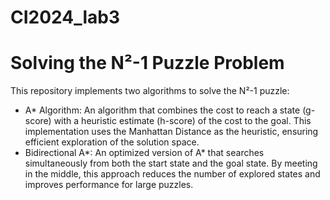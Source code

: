 # CI2024_lab3

# Solving the N²-1 Puzzle Problem

This repository implements two algorithms to solve the N²-1 puzzle:
- A* Algorithm: An algorithm that combines the cost to reach a state (g-score) with a heuristic estimate (h-score) of the cost to the goal. This implementation uses the Manhattan Distance as the heuristic, ensuring efficient exploration of the solution space.
- Bidirectional A*: An optimized version of A* that searches simultaneously from both the start state and the goal state. By meeting in the middle, this approach reduces the number of explored states and improves performance for large puzzles.
